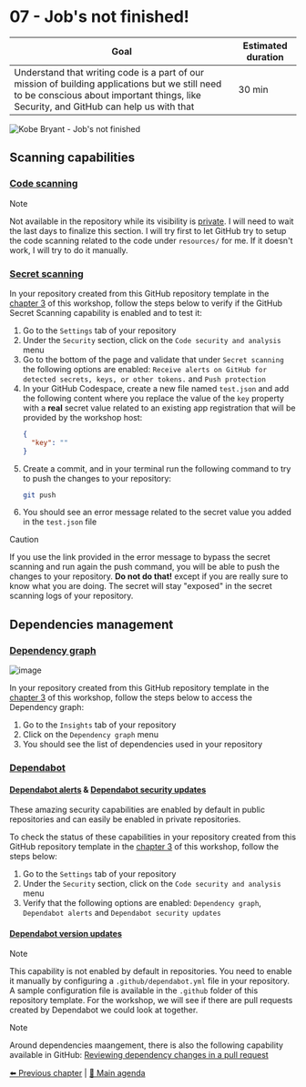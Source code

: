 # 07 - Job's not finished!

| **Goal**                                                                                                                                                                                 | **Estimated duration** |
| ---------------------------------------------------------------------------------------------------------------------------------------------------------------------------------------- | ---------------------- |
| Understand that writing code is a part of our mission of building applications but we still need to be conscious about important things, like Security, and GitHub can help us with that | 30 min                 |

![Kobe Bryant - Job's not finished](https://i.pinimg.com/originals/a4/b9/aa/a4b9aa5acd5bcd4c8c508db4bb48d5c1.jpg)

## Scanning capabilities

### [Code scanning](https://docs.github.com/en/code-security/code-scanning/introduction-to-code-scanning/about-code-scanning)

> [!NOTE]
> Not available in the repository while its visibility is [private](https://docs.github.com/en/code-security/code-scanning/introduction-to-code-scanning/about-code-scanning#about-billing-for-code-scanning). I will need to wait the last days to finalize this section.
> I will try first to let GitHub try to setup the code scanning related to the code under `resources/` for me.
> If it doesn't work, I will try to do it manually.

### [Secret scanning](https://docs.github.com/en/code-security/secret-scanning/about-secret-scanning#about-secret-scanning)

In your repository created from this GitHub repository template in the [chapter 3](./03-InitializeWorkspace.md) of this workshop, follow the steps below to verify if the GitHub Secret Scanning capability is enabled and to test it:
1. Go to the `Settings` tab of your repository
2. Under the `Security` section, click on the `Code security and analysis` menu
3. Go to the bottom of the page and validate that under `Secret scanning` the following options are enabled: `Receive alerts on GitHub for detected secrets, keys, or other tokens.` and `Push protection`
4. In your GitHub Codespace, create a new file named `test.json` and add the following content where you replace the value of the `key` property with a **real** secret value related to an existing app registration that will be provided by the workshop host:
   ```json
   {
     "key": ""
   }
   ```
5. Create a commit, and in your terminal run the following command to try to push the changes to your repository:
   ```bash
   git push
   ```
6. You should see an error message related to the secret value you added in the `test.json` file

> [!CAUTION]
> If you use the link provided in the error message to bypass the secret scanning and run again the push command, you will be able to push the changes to your repository.
> **Do not do that!** except if you are really sure to know what you are doing. The secret will stay "exposed" in the secret scanning logs of your repository.

## Dependencies management

### [Dependency graph](https://docs.github.com/en/code-security/supply-chain-security/understanding-your-software-supply-chain/about-the-dependency-graph)

![image](https://github.com/rpothin/PowerPlatform-DevEx-With-GitHub-Workshop/assets/23240245/a75c1286-3022-4cbc-8a61-befff0a3e54e)

In your repository created from this GitHub repository template in the [chapter 3](./03-InitializeWorkspace.md) of this workshop, follow the steps below to access the Dependency graph:
1. Go to the `Insights` tab of your repository
2. Click on the `Dependency graph` menu
3. You should see the list of dependencies used in your repository

### [Dependabot](https://docs.github.com/en/code-security/getting-started/dependabot-quickstart-guide)

#### [Dependabot alerts](https://docs.github.com/en/code-security/dependabot/dependabot-alerts/about-dependabot-alerts#github-dependabot-alerts-for-vulnerable-dependencies) & [Dependabot security updates](https://docs.github.com/en/code-security/dependabot/dependabot-security-updates/configuring-dependabot-security-updates)

These amazing security capabilities are enabled by default in public repositories and can easily be enabled in private repositories.

To check the status of these capabilities in your repository created from this GitHub repository template in the [chapter 3](./03-InitializeWorkspace.md) of this workshop, follow the steps below:
1. Go to the `Settings` tab of your repository
2. Under the `Security` section, click on the `Code security and analysis` menu
3. Verify that the following options are enabled: `Dependency graph`, `Dependabot alerts` and `Dependabot security updates`

#### [Dependabot version updates](https://docs.github.com/en/code-security/dependabot/dependabot-version-updates/configuring-dependabot-version-updates)

> [!NOTE]
> This capability is not enabled by default in repositories. You need to enable it manually by configuring a `.github/dependabot.yml` file in your repository.
> A sample configuration file is available in the `.github` folder of this repository template.
> For the workshop, we will see if there are pull requests created by Dependabot we could look at together.

> [!NOTE]
> Around dependencies maangement, there is also the following capability available in GitHub: [Reviewing dependency changes in a pull request](https://docs.github.com/en/pull-requests/collaborating-with-pull-requests/reviewing-changes-in-pull-requests/reviewing-dependency-changes-in-a-pull-request)

[⬅️ Previous chapter](./06-CodeItAndShipIt.md) | [🏡 Main agenda](../README.md#workshop-agenda)
